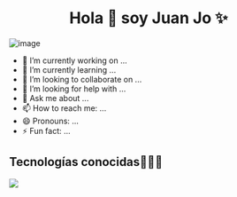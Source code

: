 <h1 align="center">Hola 👋  soy Juan Jo ✨ </h1> 

![image](https://user-images.githubusercontent.com/84832795/212478754-bb2b6468-c2ef-486b-ae8b-a79a0faf715d.png)

<!--
**juangomez177/juangomez177** is a ✨ _special_ ✨ repository because its `README.md` (this file) appears on your GitHub profile.

Here are some ideas to get you started:
-->

- 🔭 I’m currently working on ...
- 🌱 I’m currently learning ...
- 👯 I’m looking to collaborate on ...
- 🤔 I’m looking for help with ...
- 💬 Ask me about ...
- 📫 How to reach me: ...
- 😄 Pronouns: ...
- ⚡ Fun fact: ...


<h2 >Tecnologías conocidas👨🏻‍💻</h2>
<!--tech stack icons-->
<p align="left">
  <a href="https://skillicons.dev">
    <img src="https://skillicons.dev/icons?i=aws,idea,gherkin,postgres,kali,c,cs,cpp,java,php,py,css,html,js,nodejs,mysql,sqlite,git,github,docker,postman,eclipse,vscode,bash,django,spring,angular,react,matlab,maven,linux&perline=20" />
  </a>
</p>
<br>
<!-------------------------->

